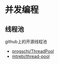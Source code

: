 # 并发编程

## 线程池

github上的开源线程池

* [progschj/ThreadPool](https://github.com/progschj/ThreadPool/blob/master/ThreadPool.h)
* [mtrebi/thread-pool](https://github.com/mtrebi/thread-pool)


